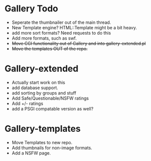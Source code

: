 Gallery Todo
============
  * Seperate the thumbnailer out of the main thread.
  * New Template engine? HTML::Template might be a bit heavy.
  * add more sort formats? Need requests to do this
  * Add more formats, such as swf.
  * <del> Move CGI functionality out of Gallery and into gallery-extended.pl </del>
  * <del>Move the templates OUT of the repo.</del>

Gallery-extended
================
  * Actually start work on this
  * add database support. 
  * add sorting by groups and stuff
  * Add Safe/Questionable/NSFW ratings
  * Add +/- ratings
  * add a PSGI compatable version as well?

Gallery-templates
=================
  * Move Templates to new repo.
  * Add thumbnails for non-image formats.
  * Add a NSFW page.
